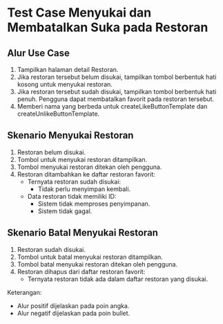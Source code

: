 # Test Case Menyukai dan Membatalkan Suka pada Restoran

## Alur Use Case

1. Tampilkan halaman detail Restoran.
2. Jika restoran tersebut belum disukai, tampilkan tombol berbentuk hati kosong untuk menyukai restoran.
3. Jika restoran tersebut sudah disukai, tampilkan tombol berbentuk hati penuh. Pengguna dapat membatalkan favorit pada restoran tersebut.
4. Memberi nama yang berbeda untuk createLikeButtonTemplate dan createUnlikeButtonTemplate.

## Skenario Menyukai Restoran

1. Restoran belum disukai.
2. Tombol untuk menyukai restoran ditampilkan.
3. Tombol menyukai restoran ditekan oleh pengguna.
4. Restoran ditambahkan ke daftar restoran favorit:
   * Ternyata restoran sudah disukai:
      * Tidak perlu menyimpan kembali.
   * Data restoran tidak memiliki ID:
      * Sistem tidak memproses penyimpanan.
      * Sistem tidak gagal.

## Skenario Batal Menyukai Restoran

1. Restoran sudah disukai.
2. Tombol untuk batal menyukai restoran ditampilkan.
3. Tombol batal menyukai restoran ditekan oleh pengguna.
4. Restoran dihapus dari daftar restoran favorit:
   * Ternyata restoran tidak ada dalam daftar restoran yang disukai.

Keterangan:
- Alur positif dijelaskan pada poin angka.
- Alur negatif dijelaskan pada poin bullet.
